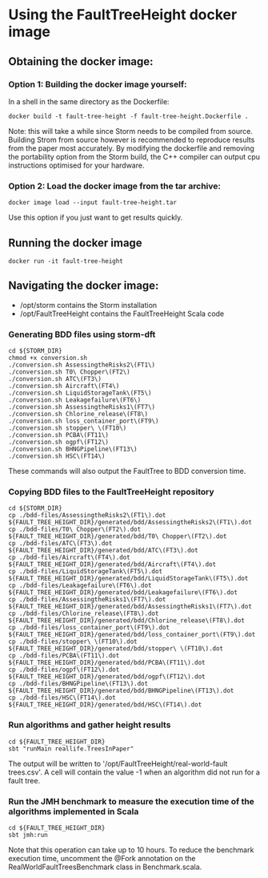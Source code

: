 # Using the FaultTreeHeight docker image

## Obtaining the docker image:
### Option 1: Building the docker image yourself:
In a shell in the same directory as the Dockerfile:
```shell
docker build -t fault-tree-height -f fault-tree-height.Dockerfile .
```
Note: this will take a while since Storm needs to be compiled from source.
Building Strom from source however is recommended to reproduce results from the paper most accurately.
By modifying the dockerfile and removing the portability option from the Storm build, the C++ compiler can
output cpu instructions optimised for your hardware.
### Option 2: Load the docker image from the tar archive:
```shell
docker image load --input fault-tree-height.tar
```
Use this option if you just want to get results quickly.

## Running the docker image
```shell
docker run -it fault-tree-height
```

## Navigating the docker image:
- /opt/storm contains the Storm installation
- /opt/FaultTreeHeight contains the FaultTreeHeight Scala code

### Generating BDD files using storm-dft
```shell
cd ${STORM_DIR}
chmod +x conversion.sh
./conversion.sh AssessingtheRisks2\(FT1\)
./conversion.sh T0\ Chopper\(FT2\)
./conversion.sh ATC\(FT3\)
./conversion.sh Aircraft\(FT4\)
./conversion.sh LiquidStorageTank\(FT5\)
./conversion.sh Leakagefailure\(FT6\)
./conversion.sh AssessingtheRisks1\(FT7\)
./conversion.sh Chlorine_release\(FT8\)
./conversion.sh loss_container_port\(FT9\)
./conversion.sh stopper\ \(FT10\)
./conversion.sh PCBA\(FT11\)
./conversion.sh ogpf\(FT12\)
./conversion.sh BHNGPipeline\(FT13\)
./conversion.sh HSC\(FT14\)
```
These commands will also output the FaultTree to BDD conversion time.

### Copying BDD files to the FaultTreeHeight repository
```shell
cd ${STORM_DIR}
cp ./bdd-files/AssessingtheRisks2\(FT1\).dot ${FAULT_TREE_HEIGHT_DIR}/generated/bdd/AssessingtheRisks2\(FT1\).dot
cp ./bdd-files/T0\ Chopper\(FT2\).dot ${FAULT_TREE_HEIGHT_DIR}/generated/bdd/T0\ Chopper\(FT2\).dot
cp ./bdd-files/ATC\(FT3\).dot ${FAULT_TREE_HEIGHT_DIR}/generated/bdd/ATC\(FT3\).dot
cp ./bdd-files/Aircraft\(FT4\).dot ${FAULT_TREE_HEIGHT_DIR}/generated/bdd/Aircraft\(FT4\).dot
cp ./bdd-files/LiquidStorageTank\(FT5\).dot ${FAULT_TREE_HEIGHT_DIR}/generated/bdd/LiquidStorageTank\(FT5\).dot
cp ./bdd-files/Leakagefailure\(FT6\).dot ${FAULT_TREE_HEIGHT_DIR}/generated/bdd/Leakagefailure\(FT6\).dot
cp ./bdd-files/AssessingtheRisks1\(FT7\).dot ${FAULT_TREE_HEIGHT_DIR}/generated/bdd/AssessingtheRisks1\(FT7\).dot
cp ./bdd-files/Chlorine_release\(FT8\).dot ${FAULT_TREE_HEIGHT_DIR}/generated/bdd/Chlorine_release\(FT8\).dot
cp ./bdd-files/loss_container_port\(FT9\).dot ${FAULT_TREE_HEIGHT_DIR}/generated/bdd/loss_container_port\(FT9\).dot
cp ./bdd-files/stopper\ \(FT10\).dot ${FAULT_TREE_HEIGHT_DIR}/generated/bdd/stopper\ \(FT10\).dot
cp ./bdd-files/PCBA\(FT11\).dot ${FAULT_TREE_HEIGHT_DIR}/generated/bdd/PCBA\(FT11\).dot
cp ./bdd-files/ogpf\(FT12\).dot ${FAULT_TREE_HEIGHT_DIR}/generated/bdd/ogpf\(FT12\).dot
cp ./bdd-files/BHNGPipeline\(FT13\).dot ${FAULT_TREE_HEIGHT_DIR}/generated/bdd/BHNGPipeline\(FT13\).dot
cp ./bdd-files/HSC\(FT14\).dot ${FAULT_TREE_HEIGHT_DIR}/generated/bdd/HSC\(FT14\).dot
```

### Run algorithms and gather height results
```shell
cd ${FAULT_TREE_HEIGHT_DIR}
sbt "runMain reallife.TreesInPaper"
```
The output will be written to '/opt/FaultTreeHeight/real-world-fault trees.csv'.
A cell will contain the value -1 when an algorithm did not run for a fault tree.

### Run the JMH benchmark to measure the execution time of the algorithms implemented in Scala
```shell
cd ${FAULT_TREE_HEIGHT_DIR}
sbt jmh:run
```
Note that this operation can take up to 10 hours.
To reduce the benchmark execution time, uncomment the @Fork annotation on the RealWorldFaultTreesBenchmark class in Benchmark.scala.
